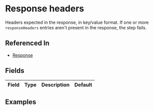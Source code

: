 
# Response headers

Headers expected in the response, in key/value format. If one or more `responseHeaders` entries aren't present in the response, the step fails.

## Referenced In

- [Response](/docs/references/schemas/Response)

## Fields

Field | Type | Description | Default
:-- | :-- | :-- | :--

## Examples
